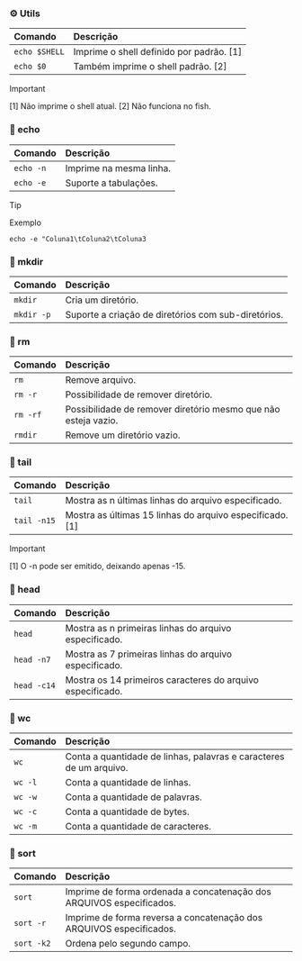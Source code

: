 ### :gear: Utils

| Comando | Descrição |
| :-      | :-        |
| `echo $SHELL` | Imprime o shell definido por padrão. [1]
| `echo $0` | Também imprime o shell padrão. [2]

> [!IMPORTANT]
> [1] Não imprime o shell atual.
> [2] Não funciona no fish.

### :shell: echo

| Comando | Descrição |
| :-      | :-        |
| `echo -n` | Imprime na mesma linha.
| `echo -e` | Suporte a tabulações.

> [!TIP]
> Exemplo

```echo -e "Coluna1\tColuna2\tColuna3```

### :shell: mkdir

| Comando | Descrição |
| :-      | :-        |
| `mkdir` | Cria um diretório.
| `mkdir -p` | Suporte a criação de diretórios com sub-diretórios.

### :shell: rm

| Comando | Descrição |
| :-      | :-        |
| `rm`    | Remove arquivo.
| `rm -r` | Possibilidade de remover diretório.
| `rm -rf`| Possibilidade de remover diretório mesmo que não esteja vazio.
| `rmdir` | Remove um diretório vazio.

### :shell: tail

| Comando | Descrição |
| :-      | :-        |
| `tail`  | Mostra as n últimas linhas do arquivo especificado.
| `tail -n15` | Mostra as últimas 15 linhas do arquivo especificado. [1]

> [!IMPORTANT]
> [1] O -n pode ser emitido, deixando apenas -15.

### :shell: head

| Comando | Descrição |
| :-      | :-        |
| `head`  | Mostra as n primeiras linhas do arquivo especificado.
| `head -n7` | Mostra as 7 primeiras linhas do arquivo especificado.
| `head -c14` | Mostra os 14 primeiros caracteres do arquivo especificado.

### :shell: wc

| Comando | Descrição |
| :-      | :-        |
| `wc`    | Conta a quantidade de linhas, palavras e caracteres de um arquivo.
| `wc -l` | Conta a quantidade de linhas.  
| `wc -w` | Conta a quantidade de palavras.  
| `wc -c` | Conta a quantidade de bytes.  
| `wc -m` | Conta a quantidade de caracteres.

### :shell: sort

| Comando | Descrição |
| :-      | :-        |
| `sort`  | Imprime de forma ordenada a concatenação dos ARQUIVOS especificados.
| `sort -r` | Imprime de forma reversa a concatenação dos ARQUIVOS especificados.
| `sort -k2` | Ordena pelo segundo campo.



